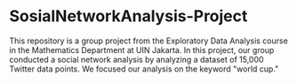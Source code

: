 # SosialNetworkAnalysis-Project
This repository is a group project from the Exploratory Data Analysis course in the Mathematics Department at UIN Jakarta. In this project, our group conducted a social network analysis by analyzing a dataset of 15,000 Twitter data points. We focused our analysis on the keyword "world cup."
